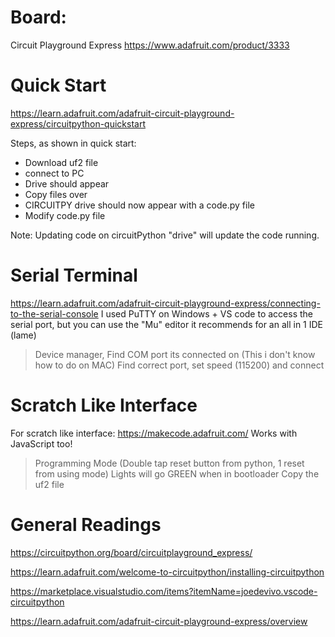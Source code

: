 
# Board: 
Circuit Playground Express 
https://www.adafruit.com/product/3333

# Quick Start
https://learn.adafruit.com/adafruit-circuit-playground-express/circuitpython-quickstart 

Steps, as shown in quick start: 
- Download uf2 file 
- connect to PC
- Drive should appear
- Copy files over 
- CIRCUITPY drive should now appear with a code.py file 
- Modify code.py file 


Note: Updating code on circuitPython "drive" will update the code running. 


# Serial Terminal
https://learn.adafruit.com/adafruit-circuit-playground-express/connecting-to-the-serial-console 
I used PuTTY on Windows + VS code to access the serial port, but you can use the "Mu" editor it recommends for an all in 1 IDE (lame)
> Device manager, Find COM port its connected on (This i don't know how to do on MAC)
> Find correct port, set speed (115200) and connect 






# Scratch Like Interface
For scratch like interface: https://makecode.adafruit.com/ 
Works with JavaScript too!

> Programming Mode (Double tap reset button from python, 1 reset from using mode) Lights will go GREEN when in bootloader 
> Copy the uf2 file 





# General Readings 

https://circuitpython.org/board/circuitplayground_express/

https://learn.adafruit.com/welcome-to-circuitpython/installing-circuitpython

https://marketplace.visualstudio.com/items?itemName=joedevivo.vscode-circuitpython


https://learn.adafruit.com/adafruit-circuit-playground-express/overview

